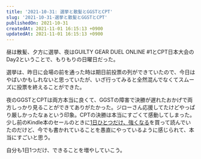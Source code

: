 ```yaml
---
title: '2021-10-31: 選挙と散髪とGGSTとCPT'
slug: '2021-10-31-選挙と散髪とGGSTとCPT'
publishedOn: 2021-10-31
createdAt: 2021-11-01 16:15:13 +0900
updatedAt: 2021-11-01 16:15:13 +0900
---
```

昼は散髪、夕方に選挙、夜はGUILTY GEAR DUEL ONLINE #1とCPT日本大会のDay2ということで、もりもりの日曜日だった。

選挙は、昨日に会場の前を通った時は期日前投票の列ができていたので、今日はやばいかもしれないと思っていたが、いざ行ってみると全然混んでなくてスムーズに投票を終えることができた。

夜のGGSTとCPTは両方本当に良くて、GGSTの障害で決勝が遅れたおかげで両方しっかり見ることができてありがたかった。ジローさん応援してたけどやっぱり厳しかったなぁという印象。CPTの決勝は本当にすごくて感動してしまった。少し前のKindle本のセールのときに[1日ひとつだけ、強くなる](https://amzn.to/3btjdoP)を買って読んでいたのだけど、今でも書かれていることを愚直にやっているように感じられて、本当にすごいと思う。

自分も1日1つだけ、できることを増やしていこう。
